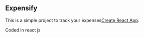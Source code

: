 
## Expensify

This is a simple project to track your expenses[Create React App](https:linktoliveproject).



Coded in react js
